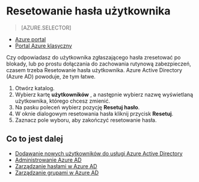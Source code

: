 <properties
    pageTitle="Resetowanie hasła użytkownika w usłudze Active Directory platformy Azure | Microsoft Azure"
    description="W tym artykule wyjaśniono, jak administrator należy resetować hasła użytkowników w usłudze Azure Active Directory."
    services="active-directory"
    documentationCenter=""
    authors="curtand"
    manager="femila"
    editor=""/>

<tags
    ms.service="active-directory"
    ms.workload="identity"
    ms.tgt_pltfrm="na"
    ms.devlang="na"
    ms.topic="article"
    ms.date="08/23/2016"
    ms.author="curtand"/>

# <a name="reset-the-password-for-a-user"></a>Resetowanie hasła użytkownika

> [AZURE.SELECTOR]
- [Azure portal](active-directory-users-reset-password-azure-portal.md)
- [Portal Azure klasyczny](active-directory-create-users-reset-password.md)

Czy odpowiadasz do użytkownika zgłaszającego hasła zresetować po blokady, lub po prostu dołączania do zachowania rutynową zabezpieczeń, czasem trzeba Resetowanie hasła użytkownika. Azure Active Directory (Azure AD) powoduje, że tym łatwe.

  1. Otwórz katalog.
  2. Wybierz kartę **użytkowników** , a następnie wybierz nazwę wyświetlaną użytkownika, którego chcesz zmienić.
  3. Na pasku poleceń wybierz pozycję **Resetuj hasło**.
  4. W oknie dialogowym resetowania hasła kliknij przycisk **Resetuj**.
  5. Zaznacz pole wyboru, aby zakończyć resetowanie hasła.



## <a name="whats-next"></a>Co to jest dalej

- [Dodawanie nowych użytkowników do usługi Azure Active Directory](active-directory-create-users.md)
- [Administrowanie Azure AD](active-directory-administer.md)
- [Zarządzanie hasłami w Azure AD](active-directory-manage-passwords.md)
- [Zarządzanie grupami w Azure AD](active-directory-manage-groups.md)
